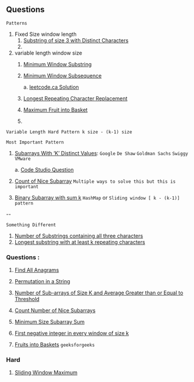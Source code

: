 ## Questions


`Patterns`

1. Fixed Size window length
   1. [Substring of size 3 with Distinct Characters](https://leetcode.com/problems/substrings-of-size-three-with-distinct-characters/description/)
   2. 
2. variable length window size
   1. [Minimum Window Substring](https://leetcode.com/problems/minimum-window-substring/description/)
   2. [Minimum Window Subsequence](https://www.geeksforgeeks.org/problems/minimum-window-subsequence/1)

         a. [leetcode.ca Solution](https://leetcode.ca/all/727.html)

   3. [Longest Repeating Character Replacement](https://leetcode.com/problems/longest-repeating-character-replacement/description/)
   4. [Maximum Fruit into Basket](https://leetcode.com/problems/fruit-into-baskets/description/)
   5. 

`Variable Length Hard Pattern k size - (k-1) size`

`Most Important Pattern`
1. [Subarrays With ‘K’ Distinct Values](https://leetcode.com/problems/subarrays-with-k-different-integers/description/): `Google` `De Shaw` `Goldman Sachs` `Swiggy` `VMware`

    a. [Code Studio Question](https://www.naukri.com/code360/problems/subarrays-with-at-most-k-distinct-values_1473804)
2. [Count of Nice Subarray](https://leetcode.com/problems/count-number-of-nice-subarrays/description) `Multiple ways to solve this but this is important`
3. [Binary Subarray with sum k](https://leetcode.com/problems/binary-subarrays-with-sum/) `HashMap` or `Sliding window [ k - (k-1)] pattern`


--
  
`Something Different`
1. [Number of Substrings containing all three characters](https://leetcode.com/problems/number-of-substrings-containing-all-three-characters/description/)
2. [Longest substring with at least k repeating characters](https://leetcode.com/problems/longest-substring-with-at-least-k-repeating-characters/)

### Questions :
   1. [Find All Anagrams](https://leetcode.com/problems/find-all-anagrams-in-a-string/)
   2. [Permutation in a String](https://leetcode.com/problems/permutation-in-string/description/)


1. [Number of Sub-arrays of Size K and Average Greater than or Equal to Threshold](https://leetcode.com/problems/number-of-sub-arrays-of-size-k-and-average-greater-than-or-equal-to-threshold/submissions/)
2. [Count Number of Nice Subarrays](https://leetcode.com/problems/count-number-of-nice-subarrays/)
3. [Minimum Size Subarray Sum](https://leetcode.com/problems/minimum-size-subarray-sum/)
4. [First negative integer in every window of size k](https://tinyl.io/7joJ)
5. [Fruits into Baskets](https://tinyl.io/8yHm) `geeksforgeeks`

### Hard
1. [Sliding Window Maximum](https://tinyl.io/7jO9)
